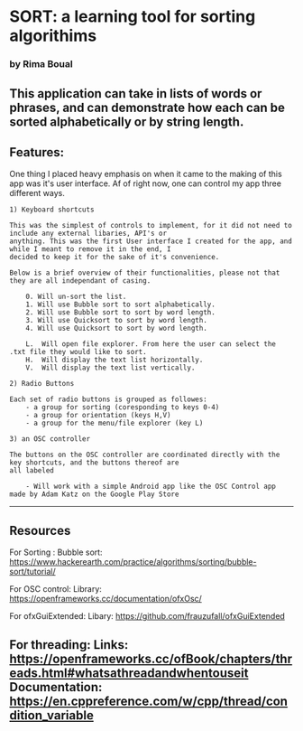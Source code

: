 # SORT: a learning tool for sorting algorithims 
### by Rima Boual

This application can take in lists of words or phrases, and can demonstrate how each can be sorted alphabetically or 
by string length. 
--------------------------------------------------------------------------------------------------------------------
## Features: 

One thing I placed heavy emphasis on when it came to the making of this app was it's user interface. Af of right now, 
one can control my app three different ways. 

	1) Keyboard shortcuts

	This was the simplest of controls to implement, for it did not need to include any external libaries, API's or
	anything. This was the first User interface I created for the app, and while I meant to remove it in the end, I 
	decided to keep it for the sake of it's convenience.

	Below is a brief overview of their functionalities, please not that they are all independant of casing.

		0. Will un-sort the list.
		1. Will use Bubble sort to sort alphabetically.
		2. Will use Bubble sort to sort by word length.
		3. Will use Quicksort to sort by word length.
		4. Will use Quicksort to sort by word length. 

		L.  Will open file explorer. From here the user can select the .txt file they would like to sort.
		H.  Will display the text list horizontally.
		V.  Will display the text list vertically.

	2) Radio Buttons

	Each set of radio buttons is grouped as followes: 
		- a group for sorting (coresponding to keys 0-4)
		- a group for orientation (keys H,V)
		- a group for the menu/file explorer (key L)

	3) an OSC controller
	
	The buttons on the OSC controller are coordinated directly with the key shortcuts, and the buttons thereof are
	all labeled

		- Will work with a simple Android app like the OSC Control app made by Adam Katz on the Google Play Store
--------------------------------------------------------------------------------------------------------------------

## Resources

For Sorting : 
	Bubble sort: https://www.hackerearth.com/practice/algorithms/sorting/bubble-sort/tutorial/ 

For OSC control: 
	Library: https://openframeworks.cc/documentation/ofxOsc/

For ofxGuiExtended: 
	Libary: https://github.com/frauzufall/ofxGuiExtended

For threading: 
	Links: https://openframeworks.cc/ofBook/chapters/threads.html#whatsathreadandwhentouseit
	Documentation: https://en.cppreference.com/w/cpp/thread/condition_variable
----------------------------------------------------------------------------------------------------------------------